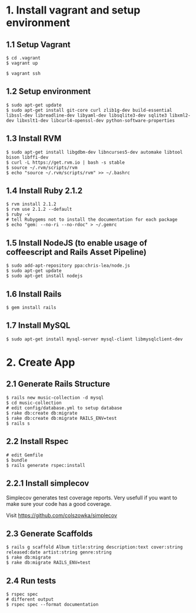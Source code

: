 # 1. Install vagrant and setup environment

## 1.1 Setup Vagrant

    $ cd .vagrant
    $ vagrant up
    
    $ vagrant ssh

## 1.2 Setup environment

    $ sudo apt-get update
    $ sudo apt-get install git-core curl zlib1g-dev build-essential libssl-dev libreadline-dev libyaml-dev libsqlite3-dev sqlite3 libxml2-dev libxslt1-dev libcurl4-openssl-dev python-software-properties

## 1.3 Install RVM

    $ sudo apt-get install libgdbm-dev libncurses5-dev automake libtool bison libffi-dev
    $ curl -L https://get.rvm.io | bash -s stable
    $ source ~/.rvm/scripts/rvm
    $ echo "source ~/.rvm/scripts/rvm" >> ~/.bashrc

## 1.4 Install Ruby 2.1.2

    $ rvm install 2.1.2
    $ rvm use 2.1.2 --default
    $ ruby -v
    # tell Rubygems not to install the documentation for each package
    $ echo "gem: --no-ri --no-rdoc" > ~/.gemrc

## 1.5 Install NodeJS (to enable usage of coffeescript and Rails Asset Pipeline)

    $ sudo add-apt-repository ppa:chris-lea/node.js
    $ sudo apt-get update
    $ sudo apt-get install nodejs

## 1.6 Install Rails

    $ gem install rails

## 1.7 Install MySQL

    $ sudo apt-get install mysql-server mysql-client libmysqlclient-dev

# 2. Create App

## 2.1 Generate Rails Structure

    $ rails new music-collection -d mysql
    $ cd music-collection
    # edit config/database.yml to setup database
    $ rake db:create db:migrate
    $ rake db:create db:migrate RAILS_ENV=test
    $ rails s

## 2.2 Install Rspec

    # edit Gemfile
    $ bundle
    $ rails generate rspec:install

## 2.2.1 Install simplecov

Simplecov generates test coverage reports. Very usefull if you want to make sure your code has a good coverage.

Visit https://github.com/colszowka/simplecov

## 2.3 Generate Scaffolds

    $ rails g scaffold Album title:string description:text cover:string released:date artist:string genre:string
    $ rake db:migrate
    $ rake db:migrate RAILS_ENV=test

## 2.4 Run tests

    $ rspec spec
    # different output
    $ rspec spec --format documentation
